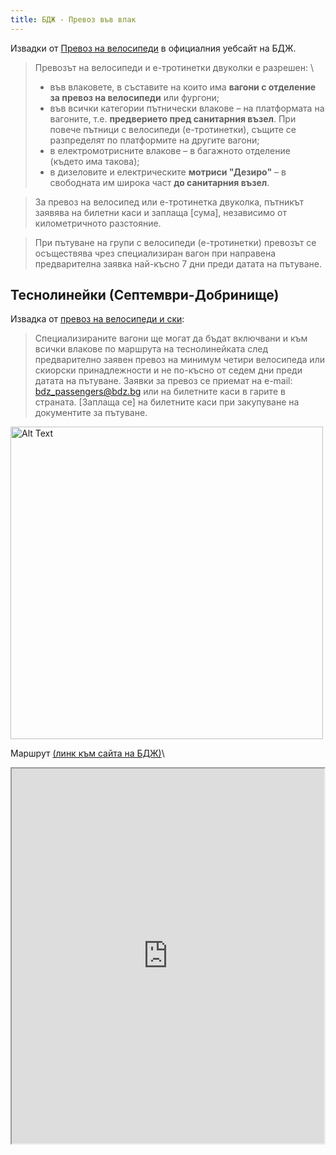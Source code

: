 ```yaml
---
title: БДЖ - Превоз във влак
---
```


Извадки от [Превоз на велосипеди](https://www.bdz.bg/bg/a/prevoz-na-velosipedi) в официалния уебсайт на БДЖ.

> Превозът на велосипеди и е-тротинетки двуколки е разрешен: \
> - във влаковете, в съставите на които има **вагони с отделение за превоз на велосипеди** или фургони;
> - във всички категории пътнически влакове – на платформата на вагоните, т.е. **предверието пред санитарния възел**. При повече пътници с велосипеди (е-тротинетки), същите се разпределят по платформите на другите вагони;
> - в електромотрисните влакове – в багажното отделение (където има такова);
> - в дизеловите и електрическите **мотриси "Дезиро"** – в свободната им широка част **до санитарния възел**.

> За превоз на велосипед или е-тротинетка двуколка, пътникът заявява на билетни каси и заплаща [сума], независимо от километричното разстояние.

> При пътуване на групи с велосипеди (е-тротинетки) превозът се осъществява чрез специализиран вагон при направена предварителна заявка най-късно 7 дни преди датата на пътуване.

## Теснолинейки (Септември-Добринище)

Извадка от [превоз на велосипеди и ски](https://www.bdz.bg/bg/a/spetsialni-vagoni-za-prevoz-na-velosipedi-i-skiorski-prinadlezhnosti-shche-se-dvizhat-po-tesnolineykata):
> Специализираните вагони ще могат да бъдат включвани и към всички влакове по маршрута на теснолинейката след предварително заявен превоз на минимум четири велосипеда или скиорски принадлежности и не по-късно от седем дни преди датата на пътуване. Заявки за превоз се приемат на e-mail: bdz_passengers@bdz.bg или на билетните каси в гарите в страната. [Заплаща се] на билетните каси при закупуване на документите за пътуване.

<!-- <img src="../attachments/tesnolineika_wagon.jpg" alt="Alt Text" width="500"> -->
<img src="https://p.bdz.bg/www/o/u/outside-wagon-3996-1140x0.jpg" alt="Alt Text" width="500">

Маршрут [(линк към сайта на БДЖ)](https://www.bdz.bg/bg/c/rodopska-tesnolineika)\
<!-- <img src="../attachments/tesnolineika_route.png" alt="Alt Text" width="500"> -->
<iframe src="https://www.google.com/maps/d/u/0/embed?mid=13Ke06MOSLTuBBbr2ITKNV7kLhs_v2Qc&ehbc=2E312F&ll=42.00216024216979%2C23.784364421199275&z=11" width="500" height="600"></iframe>
